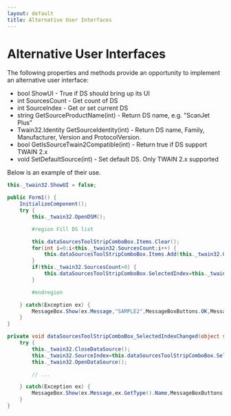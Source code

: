 ```yaml
---
layout: default
title: Alternative User Interfaces
---
```

# Alternative User Interfaces
The following properties and methods provide an opportunity to implement an alternative user interface:
* bool ShowUI - True if DS should bring up its UI
* int SourcesCount - Get count of DS
* int SourceIndex - Get or set current DS
* string GetSourceProductName(int) - Return DS name, e.g. "ScanJet Plus"
* Twain32.Identity GetSourceIdentity(int) - Return DS name, Family, Manufacturer, Version and ProtocolVersion.
* bool GetIsSourceTwain2Compatible(int) - Return true if DS support TWAIN 2.x
* void SetDefaultSource(int) - Set default DS. Only TWAIN 2.x supported

Below is an example of their use.

```c#
this._twain32.ShowUI = false;
```

```c#
public Form1() {
    InitializeComponent();
    try {
        this._twain32.OpenDSM();

        #region Fill DS list

        this.dataSourcesToolStripComboBox.Items.Clear();
        for(int i=0;i<this._twain32.SourcesCount;i++) {
            this.dataSourcesToolStripComboBox.Items.Add(this._twain32.GetSourceProductName(i));
        }
        if(this._twain32.SourcesCount>0) {
            this.dataSourcesToolStripComboBox.SelectedIndex=this._twain32.SourceIndex;
        }

        #endregion

    } catch(Exception ex) {
        MessageBox.Show(ex.Message,"SAMPLE2",MessageBoxButtons.OK,MessageBoxIcon.Error);
    }
}
```

```c#
private void dataSourcesToolStripComboBox_SelectedIndexChanged(object sender,EventArgs e) {
    try {
        this._twain32.CloseDataSource();
        this._twain32.SourceIndex=this.dataSourcesToolStripComboBox.SelectedIndex;
        this._twain32.OpenDataSource();

        // ...

    } catch(Exception ex) {
        MessageBox.Show(ex.Message,ex.GetType().Name,MessageBoxButtons.OK,MessageBoxIcon.Error);
    }
}
```